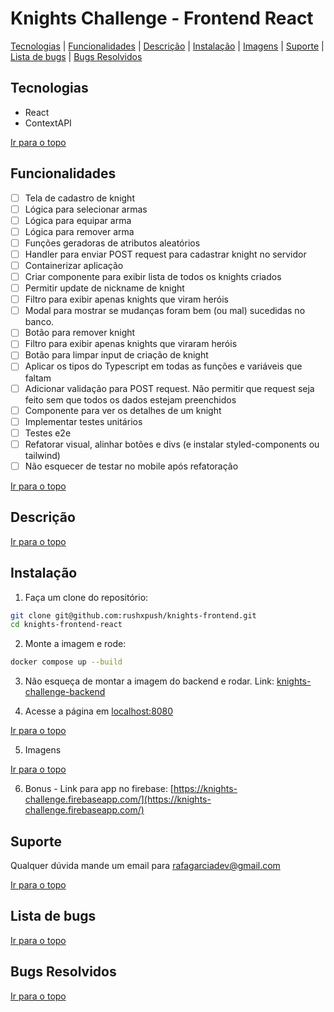 # Knights Challenge - Frontend React

[Tecnologias](#tecnologias) | [Funcionalidades](#funcionalidades) | [Descrição](#descrição) | [Instalação](#instalação) | [Imagens](#imagens) | [Suporte](#suporte) | [Lista de bugs](#lista-de-bugs) | [Bugs Resolvidos](#bugs-resolvidos)

## Tecnologias

<ul>
  <li>React</li>
  <li>ContextAPI</li>
</ul>

[Ir para o topo](#knights-challenge---frontend-react)

## Funcionalidades

- &#x2610; Tela de cadastro de knight
- &#x2610; Lógica para selecionar armas
- &#x2610; Lógica para equipar arma
- &#x2610; Lógica para remover arma 
- &#x2610; Funções geradoras de atributos aleatórios
- &#x2610; Handler para enviar POST request para cadastrar knight no servidor
- &#x2610; Containerizar aplicação
- &#x2610; Criar componente para exibir lista de todos os knights criados
- &#x2610; Permitir update de nickname de knight
- &#x2610; Filtro para exibir apenas knights que viram heróis
- &#x2610; Modal para mostrar se mudanças foram bem (ou mal) sucedidas no banco.
- &#x2610; Botão para remover knight
- &#x2610; Filtro para exibir apenas knights que viraram heróis
- &#x2610; Botão para limpar input de criação de knight
- &#x2610; Aplicar os tipos do Typescript em todas as funções e variáveis que faltam
- &#x2610; Adicionar validação para POST request. Não permitir que request seja feito sem que todos os dados estejam preenchidos
- &#x2610; Componente para ver os detalhes de um knight
- &#x2610; Implementar testes unitários
- &#x2610; Testes e2e
- &#x2610; Refatorar visual, alinhar botões e divs (e instalar styled-components ou tailwind)
- &#x2610; Não esquecer de testar no mobile após refatoração

[Ir para o topo](#knights-challenge---frontend-react)

## Descrição

[Ir para o topo](#knights-challenge---frontend-react)

## Instalação

1. Faça um clone do repositório:
```bash
git clone git@github.com:rushxpush/knights-frontend.git
cd knights-frontend-react
```

2. Monte a imagem e rode:
```bash
docker compose up --build
```

3. Não esqueça de montar a imagem do backend e rodar. Link: [knights-challenge-backend](https://github.com/rushxpush/knights-backend)


4. Acesse a página em [localhost:8080](http://localhost:8080)

[Ir para o topo](#knights-challenge---frontend-react)

5. Imagens

[Ir para o topo](#knights-challenge---frontend-react)

6. Bonus - Link para app no firebase: [https://knights-challenge.firebaseapp.com/](https://knights-challenge.firebaseapp.com/)

## Suporte

Qualquer dúvida mande um email para [rafagarciadev@gmail.com](mailto:rafagarciadev@gmail.com)

[Ir para o topo](#knights-challenge---frontend-react)

## Lista de bugs

[Ir para o topo](#knights-challenge---frontend-react)

## Bugs Resolvidos

[Ir para o topo](#knights-challenge---frontend-react)